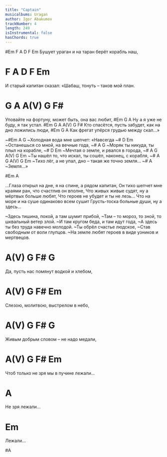 ```yaml
---
title: "Captain"
musicalbums: Uragan
author: Igor Abakumov
trackNumber: 4
length: 249
isInstrumental: false
hasChords: true
---
```


#Em     F         A          D     F     Em
Бушует ураган и на таран берёт корабль наш,
#          F          A              D        F        Em
И старый капитан сказал: «Шабаш, тонуть – таков мой план.
#          G         A              A(V)   G F#
Уповайте на фортуну, может быть, она вас любит,
#Em       G             A
Ну а я уже не буду, я так устал.
#Em             G            A              A(V)   G F#
Кто спасётся, пусть забудет, как на дно ложились люди,
#Em           G            A
Как фрегат упёрся грудью между скал...»

~#Em          A                     G
~Холодная вода мне шепчет: «Навсегда
~#                D                 Em
~Останешься со мной, на вечные года,
~#              A                   G
~Моряк ты никуда, ты плыл на корабле,
~#             D                  Em
~Мечтая о земле, и рвался в города,
~#      A             G         A(V)     G           Em
~Ты нашёл то, что искал, ты сошёл, наконец, с корабля,
~#      A          G            A(V)   G        Em
~Тихо лёг, а не упал, дно – такая же точно земля...
~#    A
~Земля...»

#Em A

...Глаза открыл на дне, я на спине, а рядом капитан,
Он тихо шепчет мне краями ран, что счастлив он вполне,
Что живых живые судят, ну а мёртвых больше любят,
Что героев не убудет и ты не лезь...
Что на море и на суше одинаково всем сушит
Грусть-тоска больные души, ну а здесь...

~Здесь тишина, покой, а там шумит прибой,
~Там – то мороз, то зной, то шквальный ветер злой.
~И там кругом беда, и там идут года,
~А здесь ты без труда навечно молодой.
~Ты обрёл счастье людское,
~Став свободным от воли глупцов.
~На земле любят героев в виде узников и мертвецов.

#     A(V)        G     F#        G
Да, пусть нас помянут водкой и хлебом,
#    A(V)   G       F#          Em
Слезою, молитвою, выстрелом в небо,
#   A(V)        G          F#     G
Живым добрым словом – не надо медали,
#      A(V)       G         F#     Em
Чтоб только не зря мы в пучине лежали...
#          A
Не зря лежали...
#   Em
Лежали...

#A

